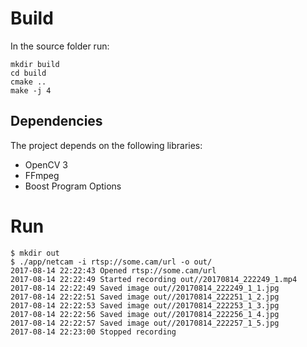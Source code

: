 # Build

In the source folder run:
```
mkdir build
cd build
cmake ..
make -j 4
```

## Dependencies

The project depends on the following libraries:

 * OpenCV 3
 * FFmpeg
 * Boost Program Options

# Run

```
$ mkdir out
$ ./app/netcam -i rtsp://some.cam/url -o out/
2017-08-14 22:22:43 Opened rtsp://some.cam/url
2017-08-14 22:22:49 Started recording out//20170814_222249_1.mp4
2017-08-14 22:22:49 Saved image out//20170814_222249_1_1.jpg
2017-08-14 22:22:51 Saved image out//20170814_222251_1_2.jpg
2017-08-14 22:22:53 Saved image out//20170814_222253_1_3.jpg
2017-08-14 22:22:56 Saved image out//20170814_222256_1_4.jpg
2017-08-14 22:22:57 Saved image out//20170814_222257_1_5.jpg
2017-08-14 22:23:00 Stopped recording
```
